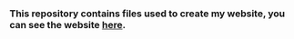 ### This repository contains files used to create my website, you can see the website [here](http://kevalds51.github.io/).
